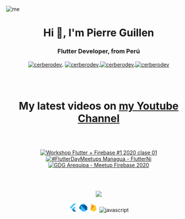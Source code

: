 ![me](https://firebasestorage.googleapis.com/v0/b/cerberodev-cf89d.appspot.com/o/banner.png?alt=media&token=2446e47d-db03-48cf-adbd-1a492a6f5273)

<h1 align="center">Hi 👋, I'm Pierre Guillen</h1>
<h3 align="center">Flutter Developer, from Perú</h3>

<p align="center">
   <a href="https://youtube.com/cerberodev" target="_blank" style='margin-right:4px'>
    <img align="center" src="https://cdn.jsdelivr.net/npm/simple-icons@3.0.1/icons/youtube.svg" alt="cerberodev" height="28px" width="28px" />
  </a>
  <a href="https://twitter.com/cerberodev" target="_blank">
    <img align="center" src="https://cdn.jsdelivr.net/npm/simple-icons@3.0.1/icons/twitter.svg" alt="cerberodev" height="28px" width="28px" />
  </a>
  <a href="https://fb.com/cerberodev" target="_blank">
    <img align="center" src="https://cdn.jsdelivr.net/npm/simple-icons@3.0.1/icons/facebook.svg" alt="cerberodev" height="28px" width="28px" />
  </a>
  <a href="https://instagram.com/cerberodev" target="_blank">
    <img align="center" src="https://cdn.jsdelivr.net/npm/simple-icons@3.0.1/icons/instagram.svg" alt="cerberodev" height="28px" width="28px" />
  </a>
</p>

<br></br>
<h1 align="center">My latest videos on  <a href="https://youtube.com/cerberodev" target="_blank">my Youtube Channel</a></h1

<br></br>

<div align="center">

<a href='https://youtu.be/XY3xpb5wLec' target='_blank'>
  <img width='30%' src='https://img.youtube.com/vi/XY3xpb5wLec/mqdefault.jpg' alt='Workshop Flutter + Firebase #1 2020 clase 01' />
</a>
<a href='https://youtu.be/aprSJZ29Wos' target='_blank'>
  <img width='30%' src='https://img.youtube.com/vi/aprSJZ29Wos/mqdefault.jpg' alt='#FlutterDayMeetups Managua - FlutterNi' />
</a>
<a href='https://youtu.be/rRmXWUoqWas' target='_blank'>
  <img width='30%' src='https://img.youtube.com/vi/rRmXWUoqWas/mqdefault.jpg' alt='GDG Arequipa - Meetup Firebase 2020' />
</a>
</div>

<br></br>
<p align="center">
<img src="https://github-readme-stats.vercel.app/api?username=cerberodev">
</p>

<p align="center">
  <img src="https://raw.githubusercontent.com/github/explore/cebd63002168a05a6a642f309227eefeccd92950/topics/flutter/flutter.png" alt="flutter" width="24px" height="24px"/>
  <img src="https://raw.githubusercontent.com/github/explore/80688e429a7d4ef2fca1e82350fe8e3517d3494d/topics/dart/dart.png" alt="dart" width="24px" height="24px"/>
  <img src="https://raw.githubusercontent.com/github/explore/80688e429a7d4ef2fca1e82350fe8e3517d3494d/topics/firebase/firebase.png" alt="firebase" width="24px" height="24px"/>
  <img src="https://konpa.github.io/devicon/devicon.git/icons/javascript/javascript-original.svg" alt="javascript" width="24px" height="24px"/>
</p>